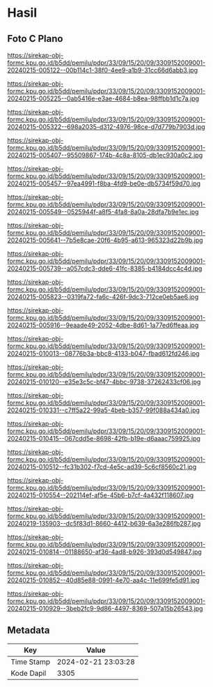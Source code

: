 # Hasil

## Foto C Plano

https://sirekap-obj-formc.kpu.go.id/b5dd/pemilu/pdpr/33/09/15/20/09/3309152009001-20240215-005122--00b114c1-38f0-4ee9-a1b9-31cc66d6abb3.jpg

https://sirekap-obj-formc.kpu.go.id/b5dd/pemilu/pdpr/33/09/15/20/09/3309152009001-20240215-005225--0ab5416e-e3ae-4684-b8ea-98ffbb1d1c7a.jpg

https://sirekap-obj-formc.kpu.go.id/b5dd/pemilu/pdpr/33/09/15/20/09/3309152009001-20240215-005322--698a2035-d312-4976-98ce-d7d779b7903d.jpg

https://sirekap-obj-formc.kpu.go.id/b5dd/pemilu/pdpr/33/09/15/20/09/3309152009001-20240215-005407--95509867-174b-4c8a-8105-db1ec930a0c2.jpg

https://sirekap-obj-formc.kpu.go.id/b5dd/pemilu/pdpr/33/09/15/20/09/3309152009001-20240215-005457--97ea4991-f8ba-4fd9-be0e-db5734f59d70.jpg

https://sirekap-obj-formc.kpu.go.id/b5dd/pemilu/pdpr/33/09/15/20/09/3309152009001-20240215-005549--0525944f-a8f5-4fa8-8a0a-28dfa7b9e1ec.jpg

https://sirekap-obj-formc.kpu.go.id/b5dd/pemilu/pdpr/33/09/15/20/09/3309152009001-20240215-005641--7b5e8cae-20f6-4b95-a613-965323d22b9b.jpg

https://sirekap-obj-formc.kpu.go.id/b5dd/pemilu/pdpr/33/09/15/20/09/3309152009001-20240215-005739--a057cdc3-dde6-41fc-8385-b4184dcc4c4d.jpg

https://sirekap-obj-formc.kpu.go.id/b5dd/pemilu/pdpr/33/09/15/20/09/3309152009001-20240215-005823--0319fa72-fa6c-426f-9dc3-712ce0eb5ae6.jpg

https://sirekap-obj-formc.kpu.go.id/b5dd/pemilu/pdpr/33/09/15/20/09/3309152009001-20240215-005916--9eaade49-2052-4dbe-8d61-1a77ed6ffeaa.jpg

https://sirekap-obj-formc.kpu.go.id/b5dd/pemilu/pdpr/33/09/15/20/09/3309152009001-20240215-010013--08776b3a-bbc8-4133-b047-fbad612fd246.jpg

https://sirekap-obj-formc.kpu.go.id/b5dd/pemilu/pdpr/33/09/15/20/09/3309152009001-20240215-010120--e35e3c5c-bf47-4bbc-9738-37262433cf06.jpg

https://sirekap-obj-formc.kpu.go.id/b5dd/pemilu/pdpr/33/09/15/20/09/3309152009001-20240215-010331--c7ff5a22-99a5-4beb-b357-99f088a434a0.jpg

https://sirekap-obj-formc.kpu.go.id/b5dd/pemilu/pdpr/33/09/15/20/09/3309152009001-20240215-010415--067cdd5e-8698-42fb-b19e-d6aaac759925.jpg

https://sirekap-obj-formc.kpu.go.id/b5dd/pemilu/pdpr/33/09/15/20/09/3309152009001-20240215-010512--fc31b302-f7cd-4e5c-ad39-5c6cf8560c21.jpg

https://sirekap-obj-formc.kpu.go.id/b5dd/pemilu/pdpr/33/09/15/20/09/3309152009001-20240215-010554--202114ef-af5e-45b6-b7cf-4a432f118607.jpg

https://sirekap-obj-formc.kpu.go.id/b5dd/pemilu/pdpr/33/09/15/20/09/3309152009001-20240219-135903--dc5f83d1-8660-4412-b639-6a3e286fb287.jpg

https://sirekap-obj-formc.kpu.go.id/b5dd/pemilu/pdpr/33/09/15/20/09/3309152009001-20240215-010814--01188650-af36-4ad8-b926-393d0d549847.jpg

https://sirekap-obj-formc.kpu.go.id/b5dd/pemilu/pdpr/33/09/15/20/09/3309152009001-20240215-010852--40d85e88-0991-4e70-aa4c-11e699fe5d91.jpg

https://sirekap-obj-formc.kpu.go.id/b5dd/pemilu/pdpr/33/09/15/20/09/3309152009001-20240215-010929--3beb2fc9-9d86-4497-8369-507a15b26543.jpg


## Metadata

| Key        | Value               |
| ---------- | ------------------- |
| Time Stamp | 2024-02-21 23:03:28 |
| Kode Dapil | 3305                |



